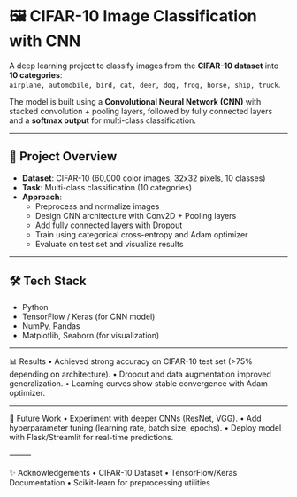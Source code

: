 # 🖼️ CIFAR-10 Image Classification with CNN  

A deep learning project to classify images from the **CIFAR-10 dataset** into **10 categories**:  
`airplane, automobile, bird, cat, deer, dog, frog, horse, ship, truck`.  

The model is built using a **Convolutional Neural Network (CNN)** with stacked convolution + pooling layers, followed by fully connected layers and a **softmax output** for multi-class classification.  

---

## 📌 Project Overview  
- **Dataset**: CIFAR-10 (60,000 color images, 32x32 pixels, 10 classes)  
- **Task**: Multi-class classification (10 categories)  
- **Approach**:  
  - Preprocess and normalize images  
  - Design CNN architecture with Conv2D + Pooling layers  
  - Add fully connected layers with Dropout  
  - Train using categorical cross-entropy and Adam optimizer  
  - Evaluate on test set and visualize results  

---

## 🛠️ Tech Stack  
- Python  
- TensorFlow / Keras (for CNN model)  
- NumPy, Pandas  
- Matplotlib, Seaborn (for visualization)  

---

📊 Results
	•	Achieved strong accuracy on CIFAR-10 test set (>75% depending on architecture).
	•	Dropout and data augmentation improved generalization.
	•	Learning curves show stable convergence with Adam optimizer.
 
---

📌 Future Work
	•	Experiment with deeper CNNs (ResNet, VGG).
	•	Add hyperparameter tuning (learning rate, batch size, epochs).
	•	Deploy model with Flask/Streamlit for real-time predictions.

⸻

✨ Acknowledgements
	•	CIFAR-10 Dataset
	•	TensorFlow/Keras Documentation
	•	Scikit-learn for preprocessing utilities
